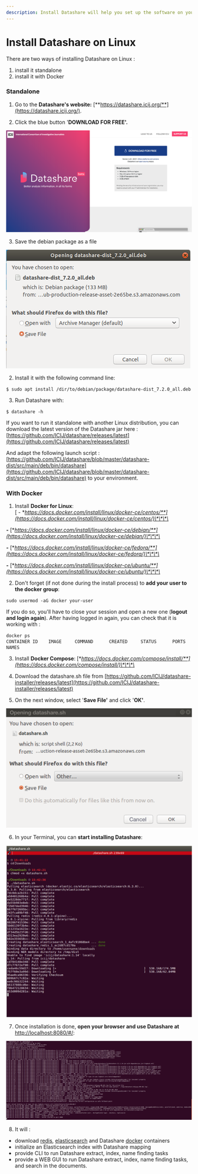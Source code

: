 ```yaml
---
description: Install Datashare will help you set up the software on your computer.
---
```


# Install Datashare on Linux

There are two ways of installing Datashare on Linux :

1. install it standalone
2. install it with Docker

### Standalone

1. Go to the **Datashare's website:** [**https://datashare.icij.org/**](https://datashare.icij.org/).

2. Click the blue button '**DOWNLOAD FOR FREE'.**

![](../.gitbook/assets/group-42123131.png)

3. Save the debian package as a file

![save as file](../.gitbook/assets/save_as.png)

 2. Install it with the following command line: 

```text
$ sudo apt install /dir/to/debian/package/datashare-dist_7.2.0_all.deb
```

 3. Run Datashare with:

```text
$ datashare -h
```

If you want to run it standalone with another Linux distribution, you can download the latest version of the Datashare jar here : [https://github.com/ICIJ/datashare/releases/latest](https://github.com/ICIJ/datashare/releases/latest)

And adapt the following launch script : [https://github.com/ICIJ/datashare/blob/master/datashare-dist/src/main/deb/bin/datashare](https://github.com/ICIJ/datashare/blob/master/datashare-dist/src/main/deb/bin/datashare) to your environment.

### With Docker 

1. Install **Docker for Linux**:   
[ - **https://docs.docker.com/install/linux/docker-ce/centos/**](https://docs.docker.com/install/linux/docker-ce/centos/)\*\*\*\*

 **-** [**https://docs.docker.com/install/linux/docker-ce/debian/**](https://docs.docker.com/install/linux/docker-ce/debian/)\*\*\*\*

 **-** [**https://docs.docker.com/install/linux/docker-ce/fedora/**](https://docs.docker.com/install/linux/docker-ce/fedora/)\*\*\*\*

 **-** [**https://docs.docker.com/install/linux/docker-ce/ubuntu/**](https://docs.docker.com/install/linux/docker-ce/ubuntu/)\*\*\*\*

2. Don't forget \(if not done during the install process\) to **add your user to the docker group**:

```text
sudo usermod -aG docker your-user
```

If you do so, you'll have to close your session and open a new one \(**logout and login again**\). After having logged in again, you can check that it is working with :

```text
docker ps
CONTAINER ID    IMAGE     COMMAND      CREATED     STATUS      PORTS          NAMES
```

3. Install **Docker Compose**: [**https://docs.docker.com/compose/install/**](https://docs.docker.com/compose/install/)\*\*\*\*

4. Download the datashare.sh file from [https://github.com/ICIJ/datashare-installer/releases/latest](https://github.com/ICIJ/datashare-installer/releases/latest)

5. On the next window, select '**Save File'** and click '**OK'**.

![](../.gitbook/assets/linux.png)

6. In your Terminal, you can **start installing Datashare**:

![](../.gitbook/assets/screen-shot-2019-01-22-at-11.14.38-am.png)

7. Once installation is done, **open your browser and use Datashare at** [http://localhost:8080/\#/](http://localhost:8080/#/):

![](../.gitbook/assets/linux3.png)

8. It will :

* download [redis](https://redis.io), [elasticsearch](https://www.elastic.co/) and Datashare [docker](https://www.docker.com/docker-community) containers
* initialize an Elasticsearch index with Datashare mapping
* provide CLI to run Datashare extract, index, name finding tasks
* provide a WEB GUI to run Datashare extract, index, name finding tasks, and search in the documents.

